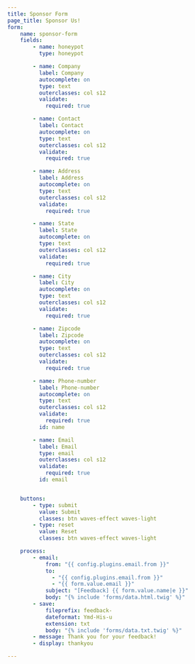 ```yaml
---
title: Sponsor Form
page_title: Sponsor Us!
form:
    name: sponsor-form
    fields:
        - name: honeypot
          type: honeypot

        - name: Company
          label: Company
          autocomplete: on
          type: text
          outerclasses: col s12
          validate:
            required: true 

        - name: Contact
          label: Contact
          autocomplete: on
          type: text
          outerclasses: col s12
          validate:
            required: true

        - name: Address
          label: Address
          autocomplete: on
          type: text
          outerclasses: col s12
          validate:
            required: true

        - name: State
          label: State
          autocomplete: on
          type: text
          outerclasses: col s12
          validate:
            required: true

        - name: City
          label: City
          autocomplete: on
          type: text
          outerclasses: col s12
          validate:
            required: true

        - name: Zipcode
          label: Zipcode
          autocomplete: on
          type: text
          outerclasses: col s12
          validate:
            required: true

        - name: Phone-number
          label: Phone-number
          autocomplete: on
          type: text
          outerclasses: col s12
          validate:
            required: true
          id: name

        - name: Email
          label: Email
          type: email
          outerclasses: col s12
          validate:
            required: true
          id: email


    buttons:
        - type: submit
          value: Submit
          classes: btn waves-effect waves-light
        - type: reset
          value: Reset
          classes: btn waves-effect waves-light

    process:
        - email:
            from: "{{ config.plugins.email.from }}"
            to:
              - "{{ config.plugins.email.from }}"
              - "{{ form.value.email }}"
            subject: "[Feedback] {{ form.value.name|e }}"
            body: "{% include 'forms/data.html.twig' %}"
        - save:
            fileprefix: feedback-
            dateformat: Ymd-His-u
            extension: txt
            body: "{% include 'forms/data.txt.twig' %}"
        - message: Thank you for your feedback!
        - display: thankyou

---
```


